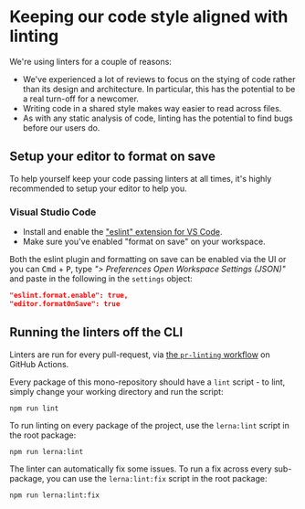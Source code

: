 # Keeping our code style aligned with linting

We're using linters for a couple of reasons:
- We've experienced a lot of reviews to focus on the stying of code rather than its design and architecture. In particular, this has the potential to be a real turn-off for a newcomer.
- Writing code in a shared style makes way easier to read across files.
- As with any static analysis of code, linting has the potential to find bugs before our users do.

## Setup your editor to format on save

To help yourself keep your code passing linters at all times, it's highly recommended to setup your editor to help you.

### Visual Studio Code

- Install and enable the ["eslint" extension for VS Code](https://marketplace.visualstudio.com/items?itemName=dbaeumer.vscode-eslint).
- Make sure you've enabled "format on save" on your workspace.

Both the eslint plugin and formatting on save can be enabled via the UI or you can <kbd>Cmd</kbd> + <kbd>P</kbd>, type *"> Preferences Open Workspace Settings (JSON)"* and paste in the following in the `settings` object:

```json
"eslint.format.enable": true,
"editor.formatOnSave": true
```

## Running the linters off the CLI

Linters are run for every pull-request, via [the `pr-linting` workflow](../.github/workflows/pr-linting.yml) on GitHub Actions.

Every package of this mono-repository should have a `lint` script - to lint, simply change your working directory and run the script:

```
npm run lint
```

To run linting on every package of the project, use the `lerna:lint` script in the root package:

```
npm run lerna:lint
```

The linter can automatically fix some issues. To run a fix across every sub-package, you can use the `lerna:lint:fix` script in the root package:

```
npm run lerna:lint:fix
```
